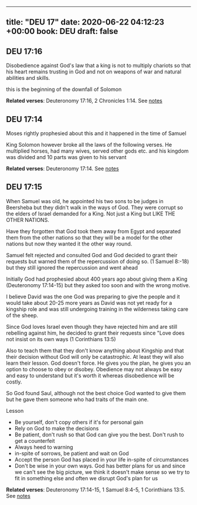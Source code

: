 
---
title: "DEU 17"
date: 2020-06-22 04:12:23 +00:00
book: DEU
draft: false
---

## DEU 17:16

Disobedience against God's law  that a king is not to multiply chariots so that his heart remains trusting in God and not on weapons of war and natural abilities and skills.

this is the beginning of the downfall of Solomon

**Related verses**: Deuteronomy 17:16, 2 Chronicles 1:14. See [notes](https://my.bible.com/notes/3457307272563908695)


## DEU 17:14

Moses rightly prophesied about this and it happened in the time of Samuel

King Solomon however broke all the laws of the following verses. He multiplied horses, had many wives, served other gods etc. and his kingdom was divided and 10 parts was given to his servant

**Related verses**: Deuteronomy 17:14. See [notes](https://my.bible.com/notes/2567439930163453975)


## DEU 17:15

When Samuel was old, he appointed his two sons to be judges in Beersheba but they didn't walk in the ways of God. They were corrupt so the elders of Israel demanded for a King. Not just a King but LIKE THE OTHER NATIONS. 

Have they forgotten that God took them away from Egypt and separated them from the other nations so that they will be a model for the other nations but now they wanted it the other way round.

Samuel felt rejected and consulted God and God decided to grant their requests but warned them of the repercussion of doing so. (1 Samuel 8:-18) but they still ignored the repercussion and went ahead

Initially God had prophesied about 400 years ago about giving them a King (Deuteronomy 17:14-15) but they asked too soon and with the wrong motive.

I believe David was the one God was preparing to give the people and it would take about 20-25 more years as David was not yet ready for a kingship role and was still undergoing training in the wilderness taking care of the sheep.

Since God loves Israel even though they have rejected him and are still rebelling against him, he decided to grant their requests since "Love does not insist on its own ways (1 Corinthians 13:5)

Also to teach them that they don't know anything about Kingship and that their decision without God will only be catastrophic. At least they will also learn their lesson. God doesn't force. He gives you the plan, he gives you an option to choose to obey or disobey. Obedience may not always be easy and easy to understand but it's worth it whereas disobedience will be costly.

So God found Saul, although not the best choice God wanted to give them but he gave them someone who had traits of the main one.

Lesson
- Be yourself, don't copy others if it's for personal gain
- Rely on God to make the decisions
- Be patient, don't rush so that God can give you the best. Don't rush to get a counterfeit
- Always heed to warning
- in-spite of sorrows, be patient and wait on God
- Accept the person God has placed in your life in-spite of circumstances 
- Don't be wise in your own ways. God has better plans for us and since we can't see the big picture, we think it doesn't make sense so we try to fit in something else and often we disrupt God's plan for us



**Related verses**: Deuteronomy 17:14-15, 1 Samuel 8:4-5, 1 Corinthians 13:5. See [notes](https://my.bible.com/notes/2314445439468560972)

